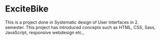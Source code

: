 # ExciteBike
This is a project done in Systematic design of User Interfaces in 2. semester. This project has introduced concepts such as HTML, CSS, Sass, JavaScript,
responsive webdesign etc., 
